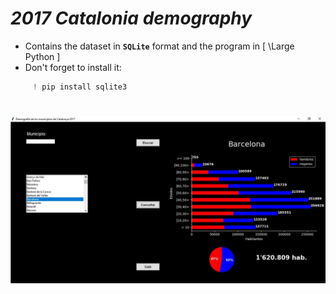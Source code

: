 # *2017 Catalonia demography*
- Contains the dataset in **`SQLite`**  format and the program in \[ \Large Python \]
- Don't forget to install it:
```Python
     ! pip install sqlite3
  ```
#
![](Presentacion.jpg)
